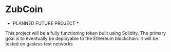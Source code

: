 # ZubCoin

* PLANNED FUTURE PROJECT *

This project will be a fully functioning token built using Solidity. The primary goal is to eventually be deployable to the Ethereum blockchain. It will be tested on gasless test networks
